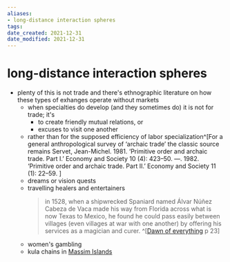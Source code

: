 ```yaml
---
aliases: 
- long-distance interaction spheres
tags: 
date_created: 2021-12-31
date_modified: 2021-12-31
---
```


# long-distance interaction spheres

- plenty of this is not trade and there's ethnographic literature on how these types of exhanges operate without markets
	- when specialties do develop (and they sometimes do) it is not for trade; it's
		- to create friendly mutual relations, or
		- excuses to visit one another
	- rather than for the supposed efficiency of labor specialization^[For a general anthropological survey of ‘archaic trade’ the classic source remains Servet, Jean-Michel. 1981. ‘Primitive order and archaic trade. Part I.’ Economy and Society 10 (4): 423–50. —. 1982. ‘Primitive order and archaic trade. Part II.’ Economy and Society 11 (1): 22–59. ]
	- dreams or vision quests
	- travelling healers and entertainers
		>  in 1528, when a shipwrecked Spaniard named Álvar Núñez Cabeza de Vaca made his way from Florida across what is now Texas to Mexico, he found he could pass easily between villages (even villages at war with one another) by offering his services as a magician and curer. ^[[Dawn of everything](dawn_of_everything_graeber_wengrow.md) p 23]
	- women's gambling
	- kula chains in [Massim Islands](massim_islands.md)
